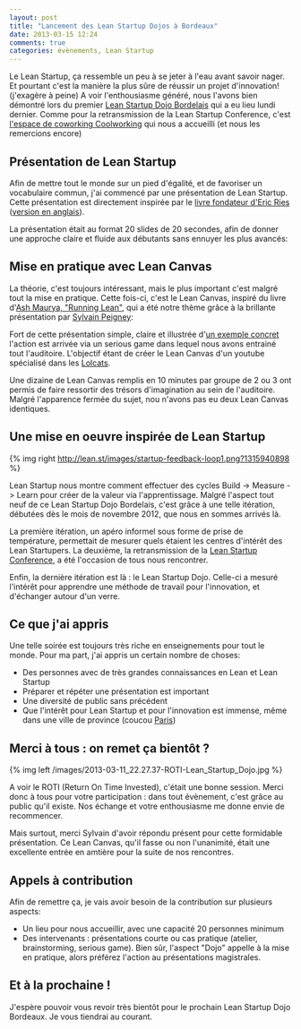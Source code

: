 ```yaml
---
layout: post
title: "Lancement des Lean Startup Dojos à Bordeaux"
date: 2013-03-15 12:24
comments: true
categories: évènements, Lean Startup
---
```


Le Lean Startup, ça ressemble un peu à se jeter à l'eau avant savoir nager. Et pourtant c'est la manière la plus sûre de réussir un projet d'innovation! (j'exagère à peine) A voir l'enthousiasme généré, nous l'avons bien démontré lors du premier [Lean Startup Dojo Bordelais](http://www.meetup.com/Lean-Startup-Bordeaux/events/103288472/) qui a eu lieu lundi dernier. Comme pour la retransmission de la Lean Startup Conference, c'est [l'espace de coworking Coolworking](http://coolworking.fr) qui nous a accueilli (et nous les remercions encore)

## Présentation de Lean Startup

Afin de mettre tout le monde sur un pied d'égalité, et de favoriser un vocabulaire commun, j'ai commencé par une présentation de Lean Startup. Cette présentation est directement inspirée par le [livre fondateur d'Eric Ries](http://www.amazon.fr/gp/product/2744065080/ref=as_li_qf_sp_asin_il?ie=UTF8&camp=1642&creative=6746&creativeASIN=2744065080&linkCode=as2&tag=postfolio0d-21) ([version en anglais](http://www.amazon.fr/gp/product/0307887898/ref=as_li_qf_sp_asin_il_tl?ie=UTF8&camp=1642&creative=6746&creativeASIN=0307887898&linkCode=as2&tag=postfolio0d-21)).

La présentation était au format 20 slides de 20 secondes, afin de donner une approche claire et fluide aux débutants sans ennuyer les plus avancés:

<script async class="speakerdeck-embed" data-id="f715c35070640130504c1231393df3e9" data-ratio="1.33333333333333" src="//speakerdeck.com/assets/embed.js"></script>

## Mise en pratique avec Lean Canvas

La théorie, c'est toujours intéressant, mais le plus important c'est malgré tout la mise en pratique. Cette fois-ci, c'est le Lean Canvas, inspiré du livre d'[Ash Maurya, "Running Lean"](http://www.amazon.fr/gp/product/1449305172/ref=as_li_qf_sp_asin_il_tl?ie=UTF8&camp=1642&creative=6746&creativeASIN=1449305172&linkCode=as2&tag=postfolio0d-21), qui a été notre thème grâce à la brillante présentation par [Sylvain Peigney](http://www.volpeo.fr/):

<script async class="speakerdeck-embed" data-id="b6fb44d06fbb0130d36022000a1e85c6" data-ratio="1.33333333333333" src="//speakerdeck.com/assets/embed.js"></script>

Fort de cette présentation simple, claire et illustrée d'[un exemple concret](http://nestweet.com/) l'action est arrivée via un serious game dans lequel nous avons entrainé tout l'auditoire. L'objectif étant de créer le Lean Canvas d'un youtube spécialisé dans les [Lolcats](http://fr.wikipedia.org/wiki/Lolcat).

Une dizaine de Lean Canvas remplis en 10 minutes par groupe de 2 ou 3 ont permis de faire ressortir des trésors d'imagination au sein de l'auditoire. Malgré l'apparence fermée du sujet, nou n'avons pas eu deux Lean Canvas identiques.

## Une mise en oeuvre inspirée de Lean Startup

{% img right http://lean.st/images/startup-feedback-loop1.png?1315940898 %}

Lean Startup nous montre comment effectuer des cycles Build -> Measure -> Learn pour créer de la valeur via l'apprentissage. Malgré l'aspect tout neuf de ce Lean Startup Dojo Bordelais, c'est grâce à une telle itération, débutées dès le mois de novembre 2012, que nous en sommes arrivés là.

La première itération, un apéro informel sous forme de prise de température, permettait de mesurer quels étaient les centres d'intérêt des Lean Startupers. La deuxième, la retransmission de la [Lean Startup Conference](http://leanstartup.co/), a été l'occasion de tous nous rencontrer.

Enfin, la dernière itération est là : le Lean Startup Dojo. Celle-ci a mesuré l'intérêt pour apprendre une méthode de travail pour l'innovation, et d'échanger autour d'un verre.

## Ce que j'ai appris

Une telle soirée est toujours très riche en enseignements pour tout le monde. Pour ma part, j'ai appris un certain nombre de choses:

* Des personnes avec de très grandes connaissances en Lean et Lean Startup
* Préparer et répéter une présentation est important
* Une diversité de public sans précédent
* Que l'intérêt pour Lean Startup et pour l'innovation est immense, même dans une ville de province (coucou [Paris](http://www.leanstartup.fr/lsd_paris))

## Merci à tous : on remet ça bientôt ?

{% img left /images/2013-03-11_22.27.37-ROTI-Lean_Startup_Dojo.jpg %}

A voir le ROTI (Return On Time Invested), c'était une bonne session. Merci donc à tous pour votre participation : dans tout évènement, c'est grâce au public qu'il existe. Nos échange et votre enthousiasme me donne envie de recommencer.

Mais surtout, merci Sylvain d'avoir répondu présent pour cette formidable présentation. Ce Lean Canvas, qu'il fasse ou non l'unanimité, était une excellente entrée en amtière pour la suite de nos rencontres. 

<div class="clearboth"></div>

## Appels à contribution

Afin de remettre ça, je vais avoir besoin de la contribution sur plusieurs aspects:

* Un lieu pour nous accueillir, avec une capacité 20 personnes minimum
* Des intervenants : présentations courte ou cas pratique (atelier, brainstorming, serious game). Bien sûr, l'aspect "Dojo" appelle à la mise en pratique, alors préférez l'action au présentations magistrales.


## Et à la prochaine !

J'espère pouvoir vous revoir très bientôt pour le prochain Lean Startup Dojo Bordeaux. Je vous tiendrai au courant.
